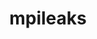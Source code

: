 ---
title: "mpileaks"
layout: cache
categories: [package, develop]
meta: {"compilers": ["gcc@11.4.0"], "num_specs": 15, "num_specs_by_stack": {"root": 15, "tutorial": 15}, "oss": ["ubuntu22.04"], "platforms": ["linux"], "stacks": ["root", "tutorial"], "targets": ["x86_64_v3"], "versions": ["1.0"]}
spec_details: [{"compiler": "gcc@11.4.0", "hash": "26cfo5aqbn5q7qcx72pevcbxzyl5g4kx", "os": "ubuntu22.04", "platform": "linux", "size": "-", "stacks": ["root", "tutorial"], "target": "x86_64_v3", "variants": ["build_system=autotools", "stackstart=0"], "versions": ["1.0"]}, {"compiler": "gcc@11.4.0", "hash": "5fgrzpuisb64nix3ehrouqxonoahvzsp", "os": "ubuntu22.04", "platform": "linux", "size": "-", "stacks": ["root", "tutorial"], "target": "x86_64_v3", "variants": ["build_system=autotools", "stackstart=0"], "versions": ["1.0"]}, {"compiler": "gcc@11.4.0", "hash": "5ijyt7x6dtmp2zn55dfw24lghfmzzwb5", "os": "ubuntu22.04", "platform": "linux", "size": "-", "stacks": ["root", "tutorial"], "target": "x86_64_v3", "variants": ["build_system=autotools", "stackstart=0"], "versions": ["1.0"]}, {"compiler": "gcc@11.4.0", "hash": "bx2x4uhqnryspqentkxjp72llqjunbrg", "os": "ubuntu22.04", "platform": "linux", "size": "-", "stacks": ["root", "tutorial"], "target": "x86_64_v3", "variants": ["build_system=autotools", "stackstart=0"], "versions": ["1.0"]}, {"compiler": "gcc@11.4.0", "hash": "cvshzvrqwyf3qd7wvzofprgazuwoz3l5", "os": "ubuntu22.04", "platform": "linux", "size": "-", "stacks": ["root", "tutorial"], "target": "x86_64_v3", "variants": ["build_system=autotools", "stackstart=0"], "versions": ["1.0"]}, {"compiler": "gcc@11.4.0", "hash": "d27j4laf4w6dgtbw2ngjxjveefrlcccx", "os": "ubuntu22.04", "platform": "linux", "size": "-", "stacks": ["root", "tutorial"], "target": "x86_64_v3", "variants": ["build_system=autotools", "stackstart=0"], "versions": ["1.0"]}, {"compiler": "gcc@11.4.0", "hash": "eqedxwsapq7hws2wrjkvfnukelwng5dq", "os": "ubuntu22.04", "platform": "linux", "size": "-", "stacks": ["root", "tutorial"], "target": "x86_64_v3", "variants": ["build_system=autotools", "stackstart=0"], "versions": ["1.0"]}, {"compiler": "gcc@11.4.0", "hash": "foysksht5vg7a4vecerfoxw5gy3f7k5k", "os": "ubuntu22.04", "platform": "linux", "size": "-", "stacks": ["root", "tutorial"], "target": "x86_64_v3", "variants": ["build_system=autotools", "stackstart=0"], "versions": ["1.0"]}, {"compiler": "gcc@11.4.0", "hash": "irvvkdyqslrvsf7yp5zisyfjtun4lxw2", "os": "ubuntu22.04", "platform": "linux", "size": "-", "stacks": ["root", "tutorial"], "target": "x86_64_v3", "variants": ["build_system=autotools", "stackstart=0"], "versions": ["1.0"]}, {"compiler": "gcc@11.4.0", "hash": "izasqfrqfv6mapnjub3gdtz4gg4axpdk", "os": "ubuntu22.04", "platform": "linux", "size": "-", "stacks": ["root", "tutorial"], "target": "x86_64_v3", "variants": ["build_system=autotools", "stackstart=0"], "versions": ["1.0"]}, {"compiler": "gcc@11.4.0", "hash": "locepbmtttw5aphki5jaqn73lyzrjkkx", "os": "ubuntu22.04", "platform": "linux", "size": "-", "stacks": ["root", "tutorial"], "target": "x86_64_v3", "variants": ["build_system=autotools", "stackstart=0"], "versions": ["1.0"]}, {"compiler": "gcc@11.4.0", "hash": "qdvxlywhrpfz5zvb4ggn4fbng2bxb5cp", "os": "ubuntu22.04", "platform": "linux", "size": "-", "stacks": ["root", "tutorial"], "target": "x86_64_v3", "variants": ["build_system=autotools", "stackstart=0"], "versions": ["1.0"]}, {"compiler": "gcc@11.4.0", "hash": "s5bf5ua24ctzla3vpgricklq77iebtzp", "os": "ubuntu22.04", "platform": "linux", "size": "-", "stacks": ["root", "tutorial"], "target": "x86_64_v3", "variants": ["build_system=autotools", "stackstart=0"], "versions": ["1.0"]}, {"compiler": "gcc@11.4.0", "hash": "w7hj7j6y2j3r6ovejxnvsu5yllvtclcq", "os": "ubuntu22.04", "platform": "linux", "size": "-", "stacks": ["root", "tutorial"], "target": "x86_64_v3", "variants": ["build_system=autotools", "stackstart=0"], "versions": ["1.0"]}, {"compiler": "gcc@11.4.0", "hash": "xkplvxcgryqwwgt22lfnlpdalxvoucpq", "os": "ubuntu22.04", "platform": "linux", "size": "-", "stacks": ["root", "tutorial"], "target": "x86_64_v3", "variants": ["build_system=autotools", "stackstart=0"], "versions": ["1.0"]}]
---